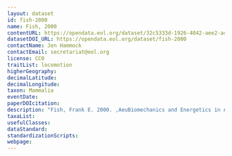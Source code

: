 ```yaml
---
layout: dataset
id: fish-2000
name: Fish, 2000
contentURL: https://opendata.eol.org/dataset/32c5333d-1926-4042-aee2-ad63ec48a407/resource/020c2122-aacc-434b-b7c2-f6577ee44cb9/download/fish2000.zip
datasetDOI_URL: https://opendata.eol.org/dataset/fish-2000
contactName: Jen Hammock
contactEmail: secretariat@eol.org
license: CC0
traitList: locomotion
higherGeography:
decimalLatitude:
decimalLongitude:
taxon: Mammalia
eventDate:
paperDOIcitation: 
description: "Fish, Frank E. 2000. ,AeuBiomechanics and Energetics in Aquatic and Semiaquatic Mammals: Platypus to Whale.,Aeu Physiological and Biochemical Zoology: Ecological and Evolutionary Approaches, vol. 73, no. 6, pp. 683,Aei698. JSTOR, www.jstor.org/stable/10.1086/318108. Accessed 15 July 2020.	https://www.jstor.org/stable/10.1086/318108"
taxaList: 
usefulClasses:
dataStandard:
standardizationScripts:
webpage:
---
```


